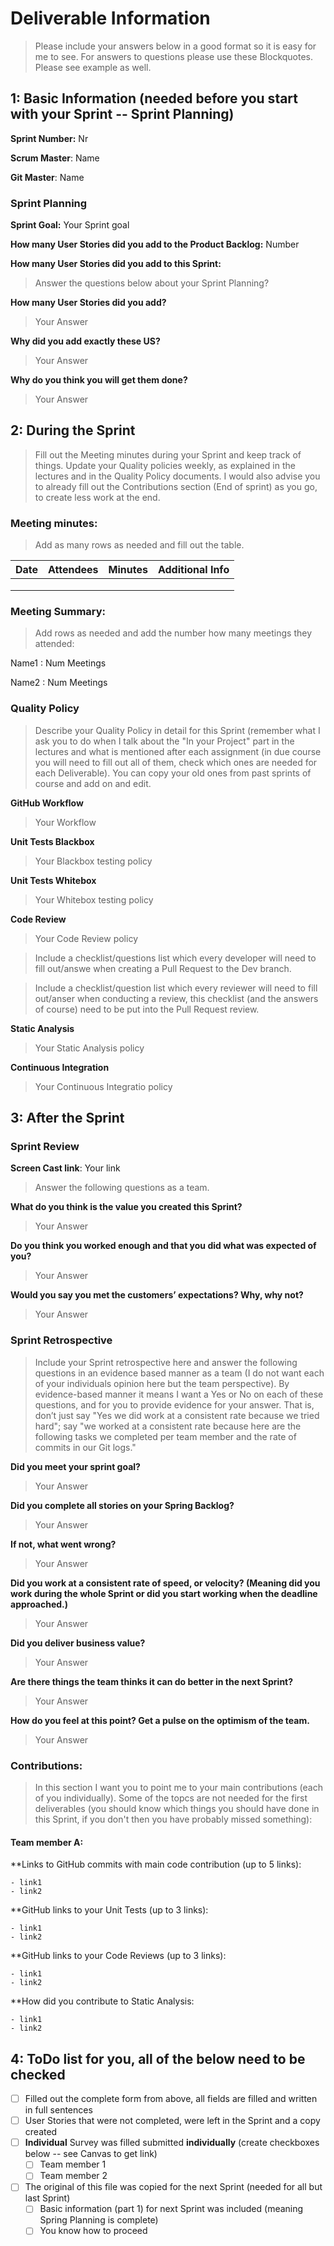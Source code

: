 # Deliverable Information
   > Please include your answers below in a good format so it is easy for me to see. For answers to questions please use these Blockquotes. Please see example as well. 

## 1: Basic Information (needed before you start with your Sprint -- Sprint Planning)

**Sprint Number:** Nr

**Scrum Master**: Name

**Git Master**: Name

### Sprint Planning

**Sprint Goal:** Your Sprint goal

**How many User Stories did you add to the Product Backlog:**  Number

**How many User Stories did you add to this Sprint:** 
> Answer the questions below about your Sprint Planning?

**How many User Stories did you add?**

> Your Answer

**Why did you add exactly these US?**

> Your Answer

**Why do you think you will get them done?**

> Your Answer





## 2: During the Sprint
> Fill out the Meeting minutes during your Sprint and keep track of things. Update your Quality policies weekly, as explained in the lectures and in the Quality Policy documents. 
I would also advise you to already fill out the Contributions section (End of sprint) as you go, to create less work at the end.

### Meeting minutes:
> Add as many rows as needed and fill out the table.

| Date  | Attendees  |Minutes   | Additional Info  |
|---|---|---|---|
|   |   |   |   |
|   |   |   |   |
|   |   |   |   |

### Meeting Summary:

> Add rows as needed and add the number how many meetings they attended:

   Name1 : Num Meetings

   Name2 : Num Meetings

### Quality Policy
> Describe your Quality Policy in detail for this Sprint (remember what I ask you to do when I talk about the "In your Project" part in the lectures and what is mentioned after each assignment (in due course you will need to fill out all of them, check which ones are needed for each Deliverable). You can copy your old ones from past sprints of course and add on and edit. 

**GitHub Workflow** 
  > Your Workflow

**Unit Tests Blackbox** 
  > Your Blackbox testing policy 

 **Unit Tests Whitebox** 
  > Your Whitebox testing policy 

**Code Review** 
  > Your Code Review policy   

  > Include a checklist/questions list which every developer will need to fill out/answe when creating a Pull Request to the Dev branch. 

  > Include a checklist/question list which every reviewer will need to fill out/anser when conducting a review, this checklist (and the answers of course) need to be put into the Pull Request review.

**Static Analysis** 
  > Your Static Analysis policy   

**Continuous Integration** 
  > Your Continuous Integratio policy





## 3: After the Sprint

### Sprint Review

**Screen Cast link**: Your link

> Answer the following questions as a team. 

**What do you think is the value you created this Sprint?**

> Your Answer

**Do you think you worked enough and that you did what was expected of you?**

> Your Answer

**Would you say you met the customers’ expectations? Why, why not?**

> Your Answer

### Sprint Retrospective

> Include your Sprint retrospective here and answer the following questions in an evidence based manner as a team (I do not want each of your individuals opinion here but the team perspective). By evidence-based manner it means I want a Yes or No on each of these questions, and for you to provide evidence for your answer. That is, don’t just say "Yes we did work at a consistent rate because we tried hard"; say "we worked at a consistent rate because here are the following tasks we completed per team member and the rate of commits in our Git logs."

**Did you meet your sprint goal?**

> Your Answer

**Did you complete all stories on your Spring Backlog?**

> Your Answer

**If not, what went wrong?**

> Your Answer

**Did you work at a consistent rate of speed, or velocity? (Meaning did you work during the whole Sprint or did you start working when the deadline approached.)**

> Your Answer

**Did you deliver business value?**

> Your Answer

**Are there things the team thinks it can do better in the next Sprint?**

> Your Answer

**How do you feel at this point? Get a pulse on the optimism of the team.**

> Your Answer

### Contributions:

> In this section I want you to point me to your main contributions (each of you individually). Some of the topcs are not needed for the first deliverables (you should know which things you should have done in this Sprint, if you don't then you have probably missed something):

#### Team member A:
  **Links to GitHub commits with main code contribution (up to 5 links):

    - link1
    - link2

   **GitHub links to your Unit Tests (up to 3 links):

    - link1
    - link2

  **GitHub links to your Code Reviews (up to 3 links):

    - link1
    - link2

  **How did you contribute to Static Analysis:

    - link1
    - link2

  
## 4: ToDo list for you, all of the below need to be checked 
- [ ] Filled out the complete form from above, all fields are filled and written in full sentences
- [ ] User Stories that were not completed, were left in the Sprint and a copy created
- [ ] **Individual** Survey was filled submitted **individually** (create checkboxes below -- see Canvas to get link)
  - [ ] Team member 1
  - [ ] Team member 2
- [ ] The original of this file was copied for the next Sprint (needed for all but last Sprint)
  - [ ] Basic information (part 1) for next Sprint was included (meaning Spring Planning is complete)
  - [ ] You know how to proceed
